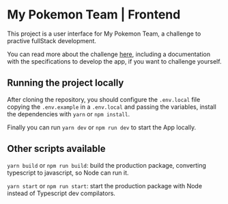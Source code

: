 # My Pokemon Team | Frontend

This project is a user interface for My Pokemon Team, a challenge to practive fullStack development.

You can read more about the challenge <a href="https://www.linkedin.com/feed/update/urn%3Ali%3Aactivity%3A6956323125886087168" target="_blank">here</a>, including a documentation with the specifications to develop the app, if you want to challenge yourself.

## Running the project locally

After cloning the repository, you should configure the `.env.local` file copying the `.env.example` in a `.env.local` and passing the variables, install the dependencies with `yarn` or `npm install`.

Finally you can run `yarn dev` or `npm run dev` to start the App locally.

## Other scripts available

`yarn build` or `npm run build`: build the production package, converting typescript to javascript, so Node can run it.


`yarn start` or `npm run start`: start the production package with Node instead of Typescript dev compilators.